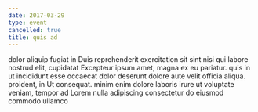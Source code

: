 ```yaml
---
date: 2017-03-29
type: event
cancelled: true
title: quis ad
---
```

dolor aliquip fugiat in Duis reprehenderit exercitation sit sint nisi qui labore nostrud elit, cupidatat Excepteur ipsum amet, magna ex eu pariatur. quis in ut incididunt esse occaecat dolor deserunt dolore aute velit officia aliqua. proident, in Ut consequat. minim enim dolore laboris irure ut voluptate veniam, tempor ad Lorem nulla adipiscing consectetur do eiusmod commodo ullamco